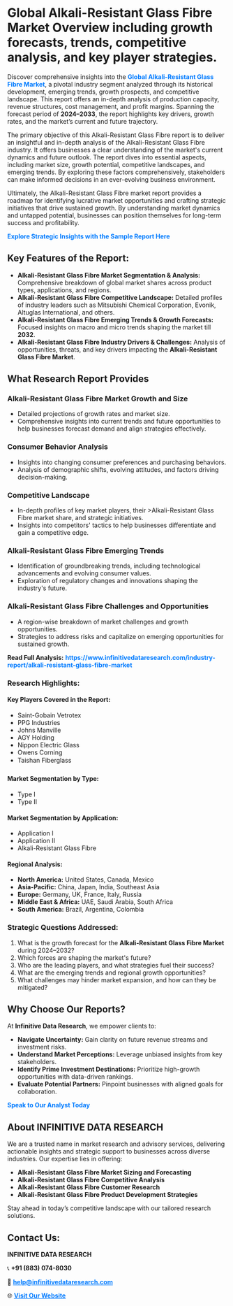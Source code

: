 <h1>Global Alkali-Resistant Glass Fibre Market Overview including growth forecasts, trends, competitive analysis, and key player strategies.</h1>
<p>
Discover comprehensive insights into the 
<a href="https://www.infinitivedataresearch.com/industry-report/alkali-resistant-glass-fibre-market" rel="dofollow" style="color: #007BFF; text-decoration: none;"><strong>Global Alkali-Resistant Glass Fibre Market</strong></a>, a pivotal industry segment analyzed through its historical development, emerging trends, growth prospects, and competitive landscape. This report offers an in-depth analysis of production capacity, revenue structures, cost management, and profit margins. Spanning the forecast period of <strong>2024–2033</strong>, the report highlights key drivers, growth rates, and the market’s current and future trajectory.
</p>
<p>
The primary objective of this Alkali-Resistant Glass Fibre report is to deliver an insightful and in-depth analysis of the Alkali-Resistant Glass Fibre industry. It offers businesses a clear understanding of the market's current dynamics and future outlook. The report dives into essential aspects, including market size, growth potential, competitive landscapes, and emerging trends. By exploring these factors comprehensively, stakeholders can make informed decisions in an ever-evolving business environment.
</p>
<p>
Ultimately, the Alkali-Resistant Glass Fibre market report provides a roadmap for identifying lucrative market opportunities and crafting strategic initiatives that drive sustained growth. By understanding market dynamics and untapped potential, businesses can position themselves for long-term success and profitability.
</p>
<p>
<a href="https://www.infinitivedataresearch.com/request-sample/reportId=101930" style="color: #007BFF; text-decoration: none;"><strong>Explore Strategic Insights with the Sample Report Here</strong></a>
</p>

<h2>Key Features of the Report:</h2>
<ul>
<li><strong>Alkali-Resistant Glass Fibre Market Segmentation & Analysis:</strong> Comprehensive breakdown of global market shares across product types, applications, and regions.</li>
<li><strong>Alkali-Resistant Glass Fibre Competitive Landscape:</strong> Detailed profiles of industry leaders such as Mitsubishi Chemical Corporation, Evonik, Altuglas International, and others.</li>
<li><strong>Alkali-Resistant Glass Fibre Emerging Trends & Growth Forecasts:</strong> Focused insights on macro and micro trends shaping the market till <strong>2032</strong>.</li>
<li><strong>Alkali-Resistant Glass Fibre Industry Drivers & Challenges:</strong> Analysis of opportunities, threats, and key drivers impacting the <strong>Alkali-Resistant Glass Fibre Market</strong>.</li>
</ul>

<h2>What Research Report Provides</h2>
<h3>Alkali-Resistant Glass Fibre Market Growth and Size</h3>
<ul>
<li>Detailed projections of growth rates and market size.</li>
<li>Comprehensive insights into current trends and future opportunities to help businesses forecast demand and align strategies effectively.</li>
</ul>

<h3>Consumer Behavior Analysis</h3>
<ul>
<li>Insights into changing consumer preferences and purchasing behaviors.</li>
<li>Analysis of demographic shifts, evolving attitudes, and factors driving decision-making.</li>
</ul>

<h3>Competitive Landscape</h3>
<ul>
<li>In-depth profiles of key market players, their >Alkali-Resistant Glass Fibre market share, and strategic initiatives.</li>
<li>Insights into competitors' tactics to help businesses differentiate and gain a competitive edge.</li>
</ul>

<h3>Alkali-Resistant Glass Fibre Emerging Trends</h3>
<ul>
<li>Identification of groundbreaking trends, including technological advancements and evolving consumer values.</li>
<li>Exploration of regulatory changes and innovations shaping the industry's future.</li>
</ul>

<h3>Alkali-Resistant Glass Fibre Challenges and Opportunities</h3>
<ul>
<li>A region-wise breakdown of market challenges and growth opportunities.</li>
<li>Strategies to address risks and capitalize on emerging opportunities for sustained growth.</li>
</ul>
<p><strong>Read Full Analysis:</strong> <a href="https://www.infinitivedataresearch.com/industry-report/alkali-resistant-glass-fibre-market" rel="dofollow" style="color: #007BFF; text-decoration: none;"><strong>https://www.infinitivedataresearch.com/industry-report/alkali-resistant-glass-fibre-market</strong></a></p>
<h3>Research Highlights:</h3>
<h4>Key Players Covered in the Report:</h4>
<ul><li>Saint-Gobain Vetrotex</li><li>PPG Industries</li><li>Johns Manville</li><li>AGY Holding</li><li>Nippon Electric Glass</li><li>Owens Corning</li><li>Taishan Fiberglass</li></ul>
<h4>Market Segmentation by Type:</h4>
<ul><li>Type I</li><li>Type II</li></ul>
<h4>Market Segmentation by Application:</h4>
<ul><li>Application I</li><li>Application II</li><li>Alkali-Resistant Glass Fibre</li></ul>

<h4>Regional Analysis:</h4>
<ul>
<li><strong>North America:</strong> United States, Canada, Mexico</li>
<li><strong>Asia-Pacific:</strong> China, Japan, India, Southeast Asia</li>
<li><strong>Europe:</strong> Germany, UK, France, Italy, Russia</li>
<li><strong>Middle East & Africa:</strong> UAE, Saudi Arabia, South Africa</li>
<li><strong>South America:</strong> Brazil, Argentina, Colombia</li>
</ul>

<h3>Strategic Questions Addressed:</h3>
<ol>
<li>What is the growth forecast for the <strong>Alkali-Resistant Glass Fibre Market</strong> during 2024–2032?</li>
<li>Which forces are shaping the market's future?</li>
<li>Who are the leading players, and what strategies fuel their success?</li>
<li>What are the emerging trends and regional growth opportunities?</li>
<li>What challenges may hinder market expansion, and how can they be mitigated?</li>
</ol>

<h2>Why Choose Our Reports?</h2>
<p>At <strong>Infinitive Data Research</strong>, we empower clients to:</p>
<ul>
<li><strong>Navigate Uncertainty:</strong> Gain clarity on future revenue streams and investment risks.</li>
<li><strong>Understand Market Perceptions:</strong> Leverage unbiased insights from key stakeholders.</li>
<li><strong>Identify Prime Investment Destinations:</strong> Prioritize high-growth opportunities with data-driven rankings.</li>
<li><strong>Evaluate Potential Partners:</strong> Pinpoint businesses with aligned goals for collaboration.</li>
</ul>
<p><a href="https://www.infinitivedataresearch.com/industry-report/alkali-resistant-glass-fibre-market" rel="dofollow" style="color: #007BFF; text-decoration: none;"><strong>Speak to Our Analyst Today</strong></a></p>

<h2>About INFINITIVE DATA RESEARCH</h2>
<p>We are a trusted name in market research and advisory services, delivering actionable insights and strategic support to businesses across diverse industries. Our expertise lies in offering:</p>
<ul>
<li><strong>Alkali-Resistant Glass Fibre Market Sizing and Forecasting</strong></li>
<li><strong>Alkali-Resistant Glass Fibre Competitive Analysis</strong></li>
<li><strong>Alkali-Resistant Glass Fibre Customer Research</strong></li>
<li><strong>Alkali-Resistant Glass Fibre Product Development Strategies</strong></li>
</ul>
<p>Stay ahead in today’s competitive landscape with our tailored research solutions.</p>

<h2>Contact Us:</h2>
<p><strong>INFINITIVE DATA RESEARCH</strong></p>
<p>📞 <strong>+91 (883) 074-8030</strong></p>
<p>📧 <strong><a href="mailto:help@infinitivedataresearch.com" style="color: #007BFF;">help@infinitivedataresearch.com</a></strong></p>
<p>🌐 <strong><a href="https://www.infinitivedataresearch.com" rel="dofollow" style="color: #007BFF;">Visit Our Website</a></strong></p>